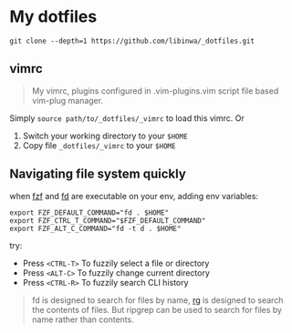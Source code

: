 # My dotfiles

`git clone --depth=1 https://github.com/libinwa/_dotfiles.git`

## vimrc

> My vimrc, plugins configured in .vim-plugins.vim script file based vim-plug manager.

Simply `source path/to/_dotfiles/_vimrc` to load this vimrc. 
Or
1. Switch your working directory to your `$HOME`
2. Copy file `_dotfiles/_vimrc` to your `$HOME`


## Navigating file system quickly

when [fzf](https://github.com/junegunn/fzf) and [fd](https://github.com/sharkdp/fd) are executable on your env, adding env variables:

```
export FZF_DEFAULT_COMMAND="fd . $HOME"
export FZF_CTRL_T_COMMAND="$FZF_DEFAULT_COMMAND"
export FZF_ALT_C_COMMAND="fd -t d . $HOME"
```

try:
- Press `<CTRL-T>` To fuzzily select a file or directory
- Press `<ALT-C>` To fuzzily change current directory
- Press `<CTRL-R>` To fuzzily search CLI history

> fd is designed to search for files by name, [rg](https://github.com/BurntSushi/ripgrep) is designed to search the contents of files. 
> But ripgrep can be used to search for files by name rather than contents. 

